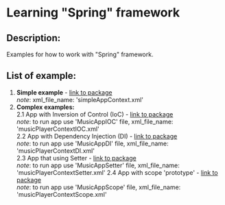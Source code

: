 # Learning "Spring" framework
## Description:
Examples for how to work with "Spring" framework.

## List of example:
1. **Simple example** - [link to package](src/main/java/by/kazak/spring/simpleApp)  
_note_: xml_file_name: 'simpleAppContext.xml'
2. **Complex examples:**  
2.1 App with Inversion of Control (IoC) - [link to package](src/main/java/by/kazak/spring/musicApp)  
_note_: to run app use 'MusicAppIOC' file, xml_file_name: 'musicPlayerContextIOC.xml'  
2.2 App with Dependency Injection (DI) - [link to package](src/main/java/by/kazak/spring/musicApp)  
_note_: to run app use 'MusicAppDI' file, xml_file_name: 'musicPlayerContextDI.xml'  
2.3 App that using Setter - [link to package](src/main/java/by/kazak/spring/musicApp)  
_note_: to run app use 'MusicAppSetter' file, xml_file_name: 'musicPlayerContextSetter.xml'
2.4 App with scope 'prototype' - [link to package](src/main/java/by/kazak/spring/musicApp)  
_note_: to run app use 'MusicAppScope' file, xml_file_name: 'musicPlayerContextScope.xml'